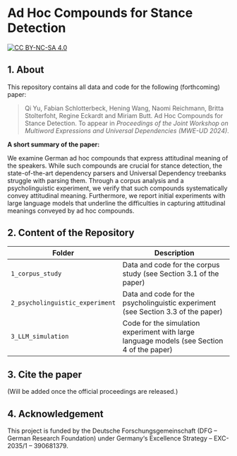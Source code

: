 # Ad Hoc Compounds for Stance Detection

[![CC BY-NC-SA 4.0][cc-by-nc-sa-shield]][cc-by-nc-sa]

[cc-by-nc-sa]: http://creativecommons.org/licenses/by-nc-sa/4.0/
[cc-by-nc-sa-image]: https://licensebuttons.net/l/by-nc-sa/4.0/88x31.png
[cc-by-nc-sa-shield]: https://img.shields.io/badge/License-CC%20BY--NC--SA%204.0-lightgrey.svg


## 1. About 

This repository contains all data and code for the following (forthcoming) paper:

> Qi Yu, Fabian Schlotterbeck, Hening Wang, Naomi Reichmann, Britta Stolterfoht, Regine Eckardt and Miriam Butt. Ad Hoc Compounds for Stance Detection. 
To appear in *Proceedings of the Joint Workshop on Multiword Expressions and Universal Dependencies (MWE-UD 2024)*.

**A short summary of the paper:**

We examine German ad hoc compounds that express attitudinal meaning of the speakers. 
While such compounds are crucial for stance detection, the state-of-the-art dependency parsers and
Universal Dependency treebanks struggle with parsing them. 
Through a corpus analysis and a psycholinguistic experiment, we verify that such compounds systematically convey attitudinal meaning. 
Furthermore, we report initial experiments with large language models that underline 
the difficulties in capturing attitudinal meanings conveyed by ad hoc compounds.

## 2. Content of the Repository

| Folder                   | Description                                                                                                                                                                                                                                                                                                 |
|--------------------------|-------------------------------------------------------------------------------------------------------------------------------------------------------------------------------------------------------------------------------------------------------------------------------------------------------------|
| ```1_corpus_study```               |   Data and code for the corpus study (see Section 3.1 of the paper)                                                                    |
| ```2_psycholinguistic_experiment```   | Data and code for the psycholinguistic experiment (see Section 3.3 of the paper)                                                                                                                                                                                                              |
| ```3_LLM_simulation```             | Code for the simulation experiment with large language models (see Section 4 of the paper)     |

## 3. Cite the paper

(Will be added once the official proceedings are released.)

## 4. Acknowledgement
This project is funded by the Deutsche Forschungsgemeinschaft (DFG – German Research Foundation) under Germany‘s Excellence Strategy – EXC-2035/1 – 390681379.

